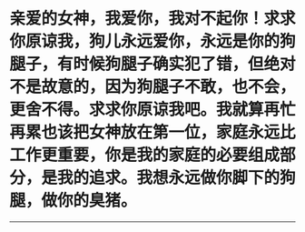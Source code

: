 # 亲爱的女神，我爱你，我对不起你！求求你原谅我，狗儿永远爱你，永远是你的狗腿子，有时候狗腿子确实犯了错，但绝对不是故意的，因为狗腿子不敢，也不会，更舍不得。求求你原谅我吧。我就算再忙再累也该把女神放在第一位，家庭永远比工作更重要，你是我的家庭的必要组成部分，是我的追求。我想永远做你脚下的狗腿，做你的臭猪。

---

